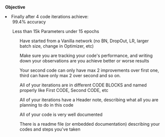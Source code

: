 <b>Objective</b>
<li>Finally after 4 code iterations achieve:
<ol>99.4% accuracy</ol>
<ol>Less than 15k Parameters under 15 epochs
<ol>Have started from a Vanilla network (no BN, DropOut, LR, larger batch size, change in Optimizer, etc)</ol>
<ol>Make sure you are tracking your code's performance, and writing down your observations are you achieve better or worse results</ol>
<ol>Your second code can only have max 2 improvements over first one, third can have only max 2 over second and so on.</ol>
<ol>All of your iterations are in different CODE BLOCKS and named properly like First CODE, Second CODE, etc</ol>
<ol>All of your iterations have a Header note, describing what all you are planning to do in this code</ol>
<ol>All of your code is very well documented</ol>
<ol>There is a readme file (or embedded documentation) describing your codes and steps you've taken</ol>
</li>
